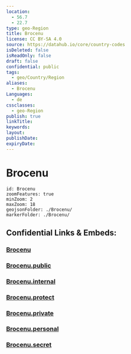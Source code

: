 ```yaml
---
location:
  - 56.7
  - 22.7
type: geo-Region
title: Brocenu
license: CC BY-SA 4.0
source: https://datahub.io/core/country-codes
isDeleted: false
isReadOnly: false
draft: false
confidential: public
tags:
  - geo/Country/Region
aliases:
  - Brocenu
Languages:
  - de
cssclasses:
  - geo-Region
publish: true
linkTitle:
keywords:
layout:
publishDate:
expiryDate:
---
```


# Brocenu

```leaflet
id: Brocenu
zoomFeatures: true 
minZoom: 2 
maxZoom: 18
geojsonFolder: ./Brocenu/
markerFolder: ./Brocenu/
```


## Confidential Links & Embeds: 

### [Brocenu](/_Standards/Earth/Continent/Europe/Europe~North/Latvia/Counties/Brocenu.md) 

### [Brocenu.public](/_public/Earth/Continent/Europe/Europe~North/Latvia/Counties/Brocenu.public.md) 

### [Brocenu.internal](/_internal/Earth/Continent/Europe/Europe~North/Latvia/Counties/Brocenu.internal.md) 

### [Brocenu.protect](/_protect/Earth/Continent/Europe/Europe~North/Latvia/Counties/Brocenu.protect.md) 

### [Brocenu.private](/_private/Earth/Continent/Europe/Europe~North/Latvia/Counties/Brocenu.private.md) 

### [Brocenu.personal](/_personal/Earth/Continent/Europe/Europe~North/Latvia/Counties/Brocenu.personal.md) 

### [Brocenu.secret](/_secret/Earth/Continent/Europe/Europe~North/Latvia/Counties/Brocenu.secret.md)

